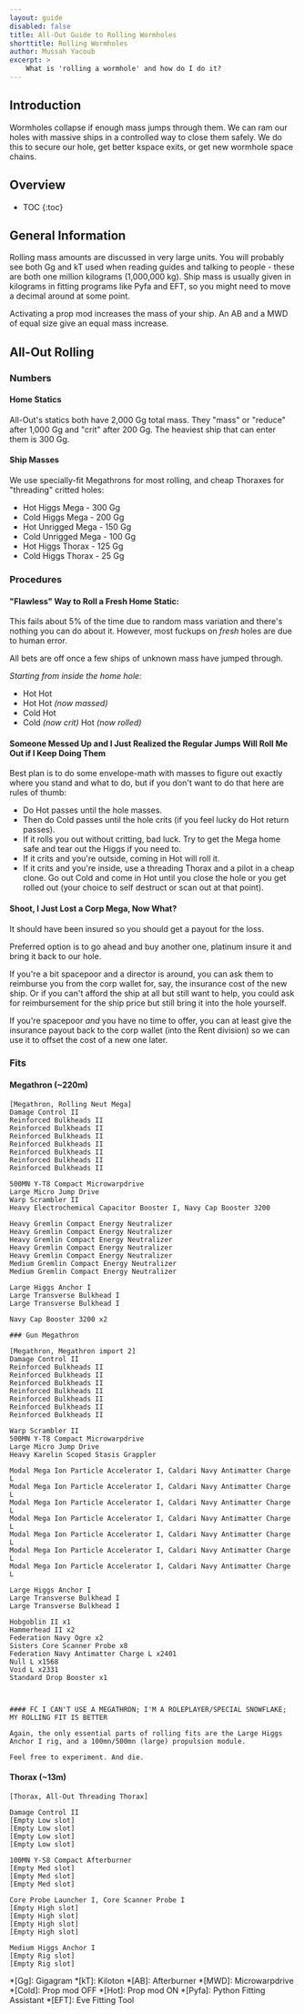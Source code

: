 ```yaml
---
layout: guide
disabled: false
title: All-Out Guide to Rolling Wormholes
shorttitle: Rolling Wormholes
author: Mussah Yacoub
excerpt: >
    What is 'rolling a wormhole' and how do I do it?
---
```

## Introduction

Wormholes collapse if enough mass jumps through them.  We can ram our holes with massive ships in a controlled way to close them safely.  We do this to secure our hole, get better kspace exits, or get new wormhole space chains.

## Overview

* TOC
{:toc}

## General Information

Rolling mass amounts are  discussed in very large units. You will probably see both Gg and kT used when reading guides and talking to people - these are both one million kilograms (1,000,000 kg).  Ship mass is usually given in kilograms in fitting programs like Pyfa and EFT, so you might need to move a decimal around at some point.

Activating a prop mod increases the mass of your ship.  An AB and a MWD of equal size give an equal mass increase.

## All-Out Rolling

### Numbers

#### Home Statics

All-Out's statics both have 2,000 Gg total mass. They "mass" or "reduce" after 1,000 Gg and "crit" after 200 Gg.  The heaviest ship that can enter them is 300 Gg.

#### Ship Masses
We use specially-fit Megathrons for most rolling, and cheap Thoraxes for "threading" critted holes:

- Hot Higgs Mega - 300 Gg
- Cold Higgs Mega - 200 Gg
- Hot Unrigged Mega - 150 Gg
- Cold Unrigged Mega - 100 Gg
- Hot Higgs Thorax - 125 Gg
- Cold Higgs Thorax - 25 Gg

### Procedures

#### "Flawless" Way to Roll a Fresh Home Static:

This fails about 5% of the time due to random mass variation and there's nothing you can do about it.  However, most fuckups on *fresh* holes are due to human error.

All bets are off once a few ships of unknown mass have jumped through.

*Starting from inside the home hole:*

- Hot Hot
- Hot Hot *(now massed)*
- Cold Hot
- Cold *(now crit)* Hot *(now rolled)*

#### Someone Messed Up and I Just Realized the Regular Jumps Will Roll Me Out if I Keep Doing Them

Best plan is to do some envelope-math with masses to figure out exactly where you stand and what to do, but if you don't want to do that here are rules of thumb:

- Do Hot passes until the hole masses.
- Then do Cold passes until the hole crits (if you feel lucky do Hot return passes).
- If it rolls you out without critting, bad luck. Try to get the Mega home safe and tear out the Higgs if you need to.
- If it crits and you're outside, coming in Hot will roll it.
- If it crits and you're inside, use a threading Thorax and a pilot in a cheap clone. Go out Cold and come in Hot until you close the hole or you get rolled out (your choice to self destruct or scan out at that point).

#### Shoot, I Just Lost a Corp Mega, Now What?

It should have been insured so you should get a payout for the loss.

Preferred option is to go ahead and buy another one, platinum insure it and bring it back to our hole.

If you're a bit spacepoor and a director is around, you can ask them to reimburse you from the corp wallet for, say, the insurance cost of the new ship.  Or if you can't afford the ship at all but still want to help, you could ask for reimbursement for the ship price but still bring it into the hole yourself.

If you're spacepoor *and* you have no time to offer, you can at least give the insurance payout back to the corp wallet (into the Rent division) so we can use it to offset the cost of a new one later.

### Fits

#### Megathron (~220m)

~~~
[Megathron, Rolling Neut Mega]
Damage Control II
Reinforced Bulkheads II
Reinforced Bulkheads II
Reinforced Bulkheads II
Reinforced Bulkheads II
Reinforced Bulkheads II
Reinforced Bulkheads II
Reinforced Bulkheads II

500MN Y-T8 Compact Microwarpdrive
Large Micro Jump Drive
Warp Scrambler II
Heavy Electrochemical Capacitor Booster I, Navy Cap Booster 3200

Heavy Gremlin Compact Energy Neutralizer
Heavy Gremlin Compact Energy Neutralizer
Heavy Gremlin Compact Energy Neutralizer
Heavy Gremlin Compact Energy Neutralizer
Heavy Gremlin Compact Energy Neutralizer
Medium Gremlin Compact Energy Neutralizer
Medium Gremlin Compact Energy Neutralizer

Large Higgs Anchor I
Large Transverse Bulkhead I
Large Transverse Bulkhead I

Navy Cap Booster 3200 x2

### Gun Megathron

[Megathron, Megathron import 2]
Damage Control II
Reinforced Bulkheads II
Reinforced Bulkheads II
Reinforced Bulkheads II
Reinforced Bulkheads II
Reinforced Bulkheads II
Reinforced Bulkheads II
Reinforced Bulkheads II

Warp Scrambler II
500MN Y-T8 Compact Microwarpdrive
Large Micro Jump Drive
Heavy Karelin Scoped Stasis Grappler

Modal Mega Ion Particle Accelerator I, Caldari Navy Antimatter Charge L
Modal Mega Ion Particle Accelerator I, Caldari Navy Antimatter Charge L
Modal Mega Ion Particle Accelerator I, Caldari Navy Antimatter Charge L
Modal Mega Ion Particle Accelerator I, Caldari Navy Antimatter Charge L
Modal Mega Ion Particle Accelerator I, Caldari Navy Antimatter Charge L
Modal Mega Ion Particle Accelerator I, Caldari Navy Antimatter Charge L
Modal Mega Ion Particle Accelerator I, Caldari Navy Antimatter Charge L

Large Higgs Anchor I
Large Transverse Bulkhead I
Large Transverse Bulkhead I

Hobgoblin II x1
Hammerhead II x2
Federation Navy Ogre x2
Sisters Core Scanner Probe x8
Federation Navy Antimatter Charge L x2401
Null L x1568
Void L x2331
Standard Drop Booster x1



#### FC I CAN'T USE A MEGATHRON; I'M A ROLEPLAYER/SPECIAL SNOWFLAKE; MY ROLLING FIT IS BETTER

Again, the only essential parts of rolling fits are the Large Higgs Anchor I rig, and a 100mn/500mn (large) propulsion module.

Feel free to experiment. And die.
~~~

#### Thorax (~13m)

~~~
[Thorax, All-Out Threading Thorax]

Damage Control II
[Empty Low slot]
[Empty Low slot]
[Empty Low slot]
[Empty Low slot]

100MN Y-S8 Compact Afterburner
[Empty Med slot]
[Empty Med slot]
[Empty Med slot]

Core Probe Launcher I, Core Scanner Probe I
[Empty High slot]
[Empty High slot]
[Empty High slot]
[Empty High slot]

Medium Higgs Anchor I
[Empty Rig slot]
[Empty Rig slot]
~~~

*[Gg]: Gigagram
*[kT]: Kiloton
*[AB]: Afterburner
*[MWD]: Microwarpdrive
*[Cold]: Prop mod OFF
*[Hot]: Prop mod ON
*[Pyfa]: Python Fitting Assistant
*[EFT]: Eve Fitting Tool

